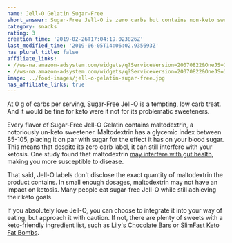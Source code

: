 ```yaml
---
name: Jell-O Gelatin Sugar-Free
short_answer: Sugar-Free Jell-O is zero carbs but contains non-keto sweeteners.
category: snacks
rating: 3
creation_time: '2019-02-26T17:04:19.023826Z'
last_modified_time: '2019-06-05T14:06:02.935693Z'
has_plural_title: false
affiliate_links:
- //ws-na.amazon-adsystem.com/widgets/q?ServiceVersion=20070822&OneJS=1&Operation=GetAdHtml&MarketPlace=US&source=ss&ref=as_ss_li_til&ad_type=product_link&tracking_id=isitketo-20&marketplace=amazon&region=US&placement=B00DJZUPHQ&asins=B00DJZUPHQ&linkId=d9a0253188cd36260463f0d47faa597e&show_border=true&link_opens_in_new_window=true
- //ws-na.amazon-adsystem.com/widgets/q?ServiceVersion=20070822&OneJS=1&Operation=GetAdHtml&MarketPlace=US&source=ss&ref=as_ss_li_til&ad_type=product_link&tracking_id=isitketo-20&language=en_US&marketplace=amazon&region=US&placement=B00TR21WN6&asins=B00TR21WN6&linkId=2ecbc4e7ae5565d61a6c54b70d2dc2d4&show_border=true&link_opens_in_new_window=true
image: ../food-images/jell-o-gelatin-sugar-free.jpg
has_affiliate_links: true
---
```

At 0 g of carbs per serving, Sugar-Free Jell-O is a tempting, low carb treat. And it would be fine for keto were it not for its problematic sweeteners.

Every flavor of Sugar-Free Jell-O Gelatin contains maltodextrin, a notoriously un-keto sweetener. Maltodextrin has a glycemic index between 85-105, placing it on par with sugar for the effect it has on your blood sugar. This means that despite its zero carb label, it can still interfere with your ketosis. One study found that maltodextrin [may interfere with gut health](https://journals.plos.org/plosone/article?id=10.1371/journal.pone.0052132), making you more susceptible to disease.

That said, Jell-O labels don't disclose the exact quantity of maltodextrin the product contains. In small enough dosages, maltodextrin may not have an impact on ketosis. Many people eat sugar-free Jell-O while still achieving their keto goals.

If you absolutely love Jell-O, you can choose to integrate it into your way of eating, but approach it with caution. If not, there are plenty of sweets with a keto-friendly ingredient list, such as [Lily's Chocolate Bars](/lilys-chocolate) or [SlimFast Keto Fat Bombs](/slimfast-keto-fat-bomb-peanut-butter-cup).
